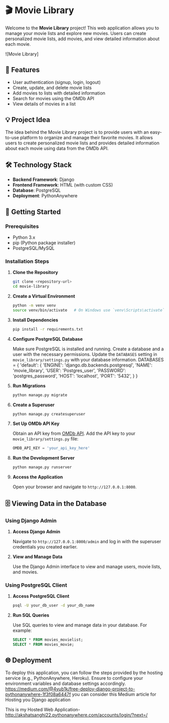# 🎬 Movie Library

Welcome to the **Movie Library** project! This web application allows you to manage your movie lists and explore new movies. Users can create personalized movie lists, add movies, and view detailed information about each movie.

![Movie Library]

## 🌟 Features

- User authentication (signup, login, logout)
- Create, update, and delete movie lists
- Add movies to lists with detailed information
- Search for movies using the OMDb API
- View details of movies in a list

## 💡 Project Idea

The idea behind the Movie Library project is to provide users with an easy-to-use platform to organize and manage their favorite movies. It allows users to create personalized movie lists and provides detailed information about each movie using data from the OMDb API.

## 🛠️ Technology Stack

- **Backend Framework**: Django
- **Frontend Framework**: HTML (with custom CSS)
- **Database**: PostgreSQL
- **Deployment**: PythonAnywhere

## 🚀 Getting Started

### Prerequisites

- Python 3.x
- pip (Python package installer)
- PostgreSQL/MySQL

### Installation Steps

1. **Clone the Repository**

    ```bash
    git clone <repository-url>
    cd movie-library
    ```

2. **Create a Virtual Environment**

    ```bash
    python -m venv venv
    source venv/bin/activate   # On Windows use `venv\Scripts\activate`
    ```

3. **Install Dependencies**

    ```bash
    pip install -r requirements.txt
    ```

4. **Configure PostgreSQL Database**

    Make sure PostgreSQL is installed and running. Create a database and a user with the necessary permissions. Update the `DATABASES` setting in `movie_library/settings.py` with your database information.
   DATABASES = {
    'default': {
        'ENGINE': 'django.db.backends.postgresql',
        'NAME': 'movie_library',
        'USER': 'Postgres_user',
        'PASSWORD': 'postgres_password',
        'HOST': 'localhost',
        'PORT': '5432',
    }
}

6. **Run Migrations**

    ```bash
    python manage.py migrate
    ```

7. **Create a Superuser**

    ```bash
    python manage.py createsuperuser
    ```

8. **Set Up OMDb API Key**

    Obtain an API key from [OMDb API](http://www.omdbapi.com/apikey.aspx). Add the API key to your `movie_library/settings.py` file:

    ```python
    OMDB_API_KEY = 'your_api_key_here'
    ```

9. **Run the Development Server**

    ```bash
    python manage.py runserver
    ```

10. **Access the Application**

    Open your browser and navigate to `http://127.0.0.1:8000`.

## 🗄️ Viewing Data in the Database

### Using Django Admin

1. **Access Django Admin**

    Navigate to `http://127.0.0.1:8000/admin` and log in with the superuser credentials you created earlier.

2. **View and Manage Data**

    Use the Django Admin interface to view and manage users, movie lists, and movies.

### Using PostgreSQL Client

1. **Access PostgreSQL Client**

    ```bash
    psql -U your_db_user -d your_db_name
    ```

2. **Run SQL Queries**

    Use SQL queries to view and manage data in your database. For example:

    ```sql
    SELECT * FROM movies_movielist;
    SELECT * FROM movies_movie;
    ```

## 🌐 Deployment

To deploy this application, you can follow the steps provided by the hosting service (e.g., PythonAnywhere, Heroku). Ensure to configure your environment variables and database settings accordingly.
https://medium.com/@4yub1k/free-deploy-django-project-to-pythonanywhere-1f3f08a6447f  you can consider this Medium article for Hosting you Django application

This is my Hosted Web Application-http://akshatsanghi22.pythonanywhere.com/accounts/login/?next=/
